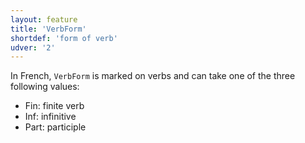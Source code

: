 ```yaml
---
layout: feature
title: 'VerbForm'
shortdef: 'form of verb'
udver: '2'
---
```


In French, `VerbForm` is marked on verbs and can take one of the three following values:

- Fin: finite verb
- Inf: infinitive
- Part: participle

<!-- Interlanguage links updated Út zář 29 20:31:39 CEST 2020 -->
